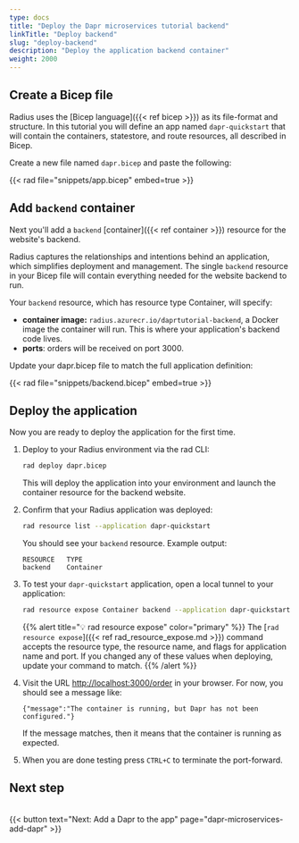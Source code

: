 ```yaml
---
type: docs
title: "Deploy the Dapr microservices tutorial backend"
linkTitle: "Deploy backend"
slug: "deploy-backend"
description: "Deploy the application backend container"
weight: 2000
---
```


## Create a Bicep file

Radius uses the [Bicep language]({{< ref bicep >}}) as its file-format and structure. In this tutorial you will define an app named `dapr-quickstart` that will contain the containers, statestore, and route resources, all described in Bicep.

Create a new file named `dapr.bicep` and paste the following:

{{< rad file="snippets/app.bicep" embed=true >}}

## Add `backend` container

Next you'll add a `backend` [container]({{< ref container >}}) resource for the website's backend.

Radius captures the relationships and intentions behind an application, which simplifies deployment and management. The single `backend` resource in your Bicep file will contain everything needed for the website backend to run.

Your `backend` resource, which has resource type Container, will specify:

- **container image:** `radius.azurecr.io/daprtutorial-backend`, a Docker image the container will run. This is where your application's backend code lives.
- **ports**: orders will be received on port 3000.

Update your dapr.bicep file to match the full application definition:

{{< rad file="snippets/backend.bicep" embed=true >}}

## Deploy the application

Now you are ready to deploy the application for the first time.

1. Deploy to your Radius environment via the rad CLI:

   ```sh
   rad deploy dapr.bicep
   ```

   This will deploy the application into your environment and launch the container resource for the backend website.

1. Confirm that your Radius application was deployed:

   ```sh
   rad resource list --application dapr-quickstart
   ```

   You should see your `backend` resource. Example output:

   ```
   RESOURCE   TYPE
   backend    Container
   ```

1. To test your `dapr-quickstart` application, open a local tunnel to your application:

   ```sh
   rad resource expose Container backend --application dapr-quickstart --port 3000
   ```

   {{% alert title="💡 rad resource expose" color="primary" %}}
   The [`rad resource expose`]({{< ref rad_resource_expose.md >}}) command accepts the resource type, the resource name, and flags for application name and port. If you changed any of these values when deploying, update your command to match.
   {{% /alert %}}

1. Visit the URL [http://localhost:3000/order](http://localhost:3000/order) in your browser. For now, you should see a message like:

   ```
   {"message":"The container is running, but Dapr has not been configured."}
   ```

   If the message matches, then it means that the container is running as expected.

1. When you are done testing press `CTRL+C` to terminate the port-forward.

## Next step

<br>{{< button text="Next: Add a Dapr to the app" page="dapr-microservices-add-dapr" >}}
